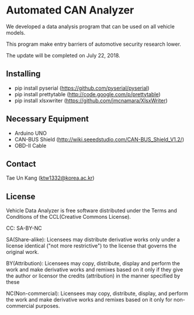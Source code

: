 
# Automated CAN Analyzer
We developed a data analysis program that can be used on all vehicle models. 

This program make entry barriers of automotive security research lower.

The update will be completed on July 22, 2018.

<!--<p align="center">
    <img src="https://cdn.rawgit.com/nbedos/termtosvg/0.3.0/examples/awesome.svg">
</p>
More examples of recordings can be found [here](https://github.com/nbedos/termtosvg/blob/0.3.0/examples/examples.md)
-->
## Installing

- pip install pyserial (https://github.com/pyserial/pyserial)
- pip install prettytable (http://code.google.com/p/prettytable) 
- pip install xlsxwriter (https://github.com/jmcnamara/XlsxWriter)

## Necessary Equipment

- Arduino UNO
- CAN-BUS Shield (http://wiki.seeedstudio.com/CAN-BUS_Shield_V1.2/) 
- OBD-II Cable

## Contact

Tae Un Kang (ktw1332@korea.ac.kr)

## License

Vehicle Data Analyzer is free software distributed under the Terms and Conditions of the CCL(Creative Commons License).

CC: SA-BY-NC

SA(Share-alike): Licensees may distribute derivative works only under a license identical ("not more restrictive") to the license that governs the original work.

BY(Attribution): Licensees may copy, distribute, display and perform the work and make derivative works and remixes based on it only if they give the author or licensor the credits (attribution) in the manner specified by these

NC(Non-commercial): Licensees may copy, distribute, display, and perform the work and make derivative works and remixes based on it only for non-commercial purposes.

